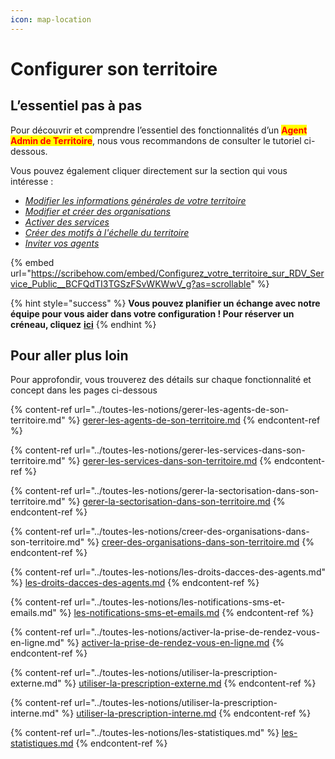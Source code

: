 ```yaml
---
icon: map-location
---
```


# Configurer son territoire

## L’essentiel pas à pas

Pour découvrir et comprendre l’essentiel des fonctionnalités d’un <mark style="color:red;">**Agent Admin de Territoire**</mark>, nous vous recommandons de consulter le tutoriel ci-dessous.

Vous pouvez également cliquer directement sur la section qui vous intéresse :

* [_Modifier les informations générales de votre territoire_](https://scribehow.com/shared/Configurez_votre_territoire_sur_RDV_Service_Public__BCFQdTI3TGSzFSvWKWwV_g#98e1a48d)&#x20;
* [_Modifier et créer des organisations_](https://scribehow.com/shared/Configurez_votre_territoire_sur_RDV_Service_Public__BCFQdTI3TGSzFSvWKWwV_g#57e65fe4)&#x20;
* [_Activer des services_ ](https://scribehow.com/shared/Configurez_votre_territoire_sur_RDV_Service_Public__BCFQdTI3TGSzFSvWKWwV_g#cf3a76d2)
* [_Créer des motifs à l'échelle du territoire_ ](https://scribehow.com/shared/Configurez_votre_territoire_sur_RDV_Service_Public__BCFQdTI3TGSzFSvWKWwV_g#f926a565)
* [_Inviter vos agents_ ](https://scribehow.com/shared/Configurez_votre_territoire_sur_RDV_Service_Public__BCFQdTI3TGSzFSvWKWwV_g#8e97adb1)

{% embed url="https://scribehow.com/embed/Configurez_votre_territoire_sur_RDV_Service_Public__BCFQdTI3TGSzFSvWKWwV_g?as=scrollable" %}

{% hint style="success" %}
**Vous pouvez planifier un échange avec notre équipe pour vous aider dans votre configuration ! Pour réserver un créneau, cliquez** [**ici**](https://cal.com/team/rdv-service-public/aide-a-la-configuration)
{% endhint %}

## Pour aller plus loin

Pour approfondir, vous trouverez des détails sur chaque fonctionnalité et concept dans les pages ci-dessous&#x20;

{% content-ref url="../toutes-les-notions/gerer-les-agents-de-son-territoire.md" %}
[gerer-les-agents-de-son-territoire.md](../toutes-les-notions/gerer-les-agents-de-son-territoire.md)
{% endcontent-ref %}

{% content-ref url="../toutes-les-notions/gerer-les-services-dans-son-territoire.md" %}
[gerer-les-services-dans-son-territoire.md](../toutes-les-notions/gerer-les-services-dans-son-territoire.md)
{% endcontent-ref %}

{% content-ref url="../toutes-les-notions/gerer-la-sectorisation-dans-son-territoire.md" %}
[gerer-la-sectorisation-dans-son-territoire.md](../toutes-les-notions/gerer-la-sectorisation-dans-son-territoire.md)
{% endcontent-ref %}

{% content-ref url="../toutes-les-notions/creer-des-organisations-dans-son-territoire.md" %}
[creer-des-organisations-dans-son-territoire.md](../toutes-les-notions/creer-des-organisations-dans-son-territoire.md)
{% endcontent-ref %}

{% content-ref url="../toutes-les-notions/les-droits-dacces-des-agents.md" %}
[les-droits-dacces-des-agents.md](../toutes-les-notions/les-droits-dacces-des-agents.md)
{% endcontent-ref %}

{% content-ref url="../toutes-les-notions/les-notifications-sms-et-emails.md" %}
[les-notifications-sms-et-emails.md](../toutes-les-notions/les-notifications-sms-et-emails.md)
{% endcontent-ref %}

{% content-ref url="../toutes-les-notions/activer-la-prise-de-rendez-vous-en-ligne.md" %}
[activer-la-prise-de-rendez-vous-en-ligne.md](../toutes-les-notions/activer-la-prise-de-rendez-vous-en-ligne.md)
{% endcontent-ref %}

{% content-ref url="../toutes-les-notions/utiliser-la-prescription-externe.md" %}
[utiliser-la-prescription-externe.md](../toutes-les-notions/utiliser-la-prescription-externe.md)
{% endcontent-ref %}

{% content-ref url="../toutes-les-notions/utiliser-la-prescription-interne.md" %}
[utiliser-la-prescription-interne.md](../toutes-les-notions/utiliser-la-prescription-interne.md)
{% endcontent-ref %}

{% content-ref url="../toutes-les-notions/les-statistiques.md" %}
[les-statistiques.md](../toutes-les-notions/les-statistiques.md)
{% endcontent-ref %}
